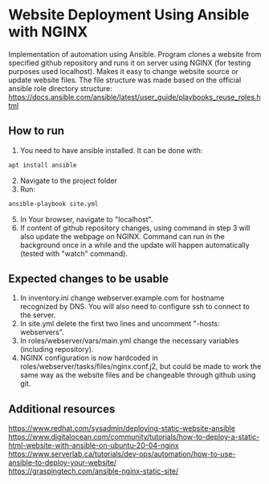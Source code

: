 # Website Deployment Using Ansible with NGINX
Implementation of automation using Ansible. Program clones a website from specified github repository and runs it on server using NGINX (for testing purposes used localhost). Makes it easy to change website source or update website files.
The file structure was made based on the official ansible role directory structure: https://docs.ansible.com/ansible/latest/user_guide/playbooks_reuse_roles.html

## How to run
1. You need to have ansible installed. It can be done with:
```bash
apt install ansible
```
2. Navigate to the project folder
3. Run:
```bash
ansible-playbook site.yml
```
5. In Your browser, navigate to "localhost".
4. If content of github repository changes, using command in step 3 will also update the webpage on NGINX. Command can run in the background once in a while and the update will happen automatically (tested with "watch" command).

## Expected changes to be usable
1. In inventory.ini change webserver.example.com for hostname recognized by DNS. You will also need to configure ssh to connect to the server.
2. In site.yml delete the first two lines and uncomment "-hosts: webservers".
3. In roles/webserver/vars/main.yml change the necessary variables (including repository).
4. NGINX configuration is now hardcoded in roles/webserver/tasks/files/nginx.conf.j2, but could be made to work the same way as the website files and be changeable through github using git.

## Additional resources
https://www.redhat.com/sysadmin/deploying-static-website-ansible \
https://www.digitalocean.com/community/tutorials/how-to-deploy-a-static-html-website-with-ansible-on-ubuntu-20-04-nginx \
https://www.serverlab.ca/tutorials/dev-ops/automation/how-to-use-ansible-to-deploy-your-website/ \
https://graspingtech.com/ansible-nginx-static-site/
